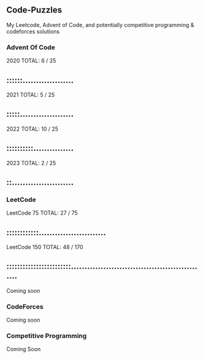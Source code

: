 ## Code-Puzzles
My Leetcode, Advent of Code, and potentially competitive programming & codeforces solutions

### Advent Of Code
2020 
TOTAL: 6 / 25
## ::::::...................

2021
TOTAL: 5 / 25
## :::::....................

2022
TOTAL: 10 / 25
## ::::::::::...............

2023
TOTAL: 2 / 25
## ::.......................

### LeetCode

LeetCode 75
TOTAL: 27 / 75
## ::::::::::::.........................

LeetCode 150
TOTAL: 48 / 170
## ::::::::::::::::::::::::...................................................

Coming soon

### CodeForces

Coming soon

### Competitive Programming

Coming Soon